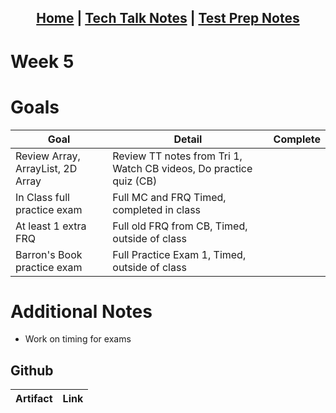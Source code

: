 <h2 align="center"> <a href="https://rachelklee.github.io/csa-datastructures/">Home</a> | <a href="https://rachelklee.github.io/csa-datastructures/techtalknotes">Tech Talk Notes</a> | <a href="https://rachelklee.github.io/csa-datastructures/testprep">Test Prep Notes</a></h2>

# Week 5

# Goals
| Goal | Detail | Complete |
|---|---|---|
| Review Array, ArrayList, 2D Array | Review TT notes from Tri 1, Watch CB videos, Do practice quiz (CB) | |
| In Class full practice exam | Full MC and FRQ Timed, completed in class | |
| At least 1 extra FRQ | Full old FRQ from CB, Timed, outside of class | |
| Barron's Book practice exam | Full Practice Exam 1, Timed, outside of class | |

# Additional Notes
* Work on timing for exams

## Github

| Artifact | Link |
| -- | -- |


